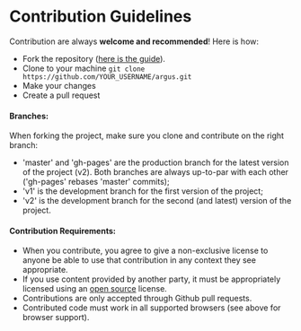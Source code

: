 # Contribution Guidelines

Contribution are always **welcome and recommended**! Here is how:

- Fork the repository ([here is the guide](https://help.github.com/articles/fork-a-repo/)).
- Clone to your machine ```git clone https://github.com/YOUR_USERNAME/argus.git```
- Make your changes
- Create a pull request

#### Branches:

When forking the project, make sure you clone and contribute on the right branch:
- 'master' and 'gh-pages' are the production branch for the latest version of the project (v2). Both branches are always up-to-par with each other ('gh-pages' rebases 'master' commits);
- 'v1' is the development branch for the first version of the project;
- 'v2' is the development branch for the second (and latest) version of the project.

#### Contribution Requirements:

- When you contribute, you agree to give a non-exclusive license to anyone be able to use that contribution in any context they see appropriate.
- If you use content provided by another party, it must be appropriately licensed using an [open source](http://opensource.org/licenses) license.
- Contributions are only accepted through Github pull requests.
- Contributed code must work in all supported browsers (see above for browser support).
